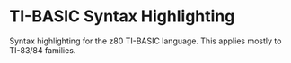 # TI-BASIC Syntax Highlighting

Syntax highlighting for the z80 TI-BASIC language. This applies mostly to TI-83/84 families.
